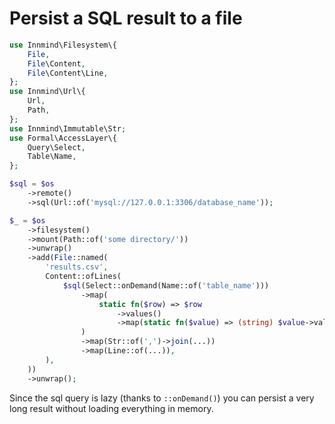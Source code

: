 # Persist a SQL result to a file

```php
use Innmind\Filesystem\{
    File,
    File\Content,
    File\Content\Line,
};
use Innmind\Url\{
    Url,
    Path,
};
use Innmind\Immutable\Str;
use Formal\AccessLayer\{
    Query\Select,
    Table\Name,
};

$sql = $os
    ->remote()
    ->sql(Url::of('mysql://127.0.0.1:3306/database_name'));

$_ = $os
    ->filesystem()
    ->mount(Path::of('some directory/'))
    ->unwrap()
    ->add(File::named(
        'results.csv',
        Content::ofLines(
            $sql(Select::onDemand(Name::of('table_name')))
                ->map(
                    static fn($row) => $row
                        ->values()
                        ->map(static fn($value) => (string) $value->value()),
                )
                ->map(Str::of(',')->join(...))
                ->map(Line::of(...)),
        ),
    ))
    ->unwrap();
```

Since the sql query is lazy (thanks to `::onDemand()`) you can persist a very long result without loading everything in memory.
